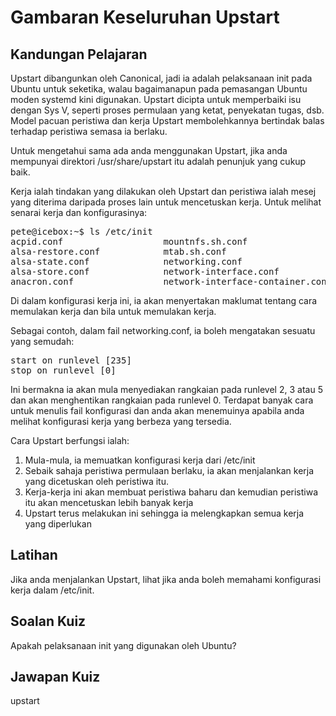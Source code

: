 # Gambaran Keseluruhan Upstart

## Kandungan Pelajaran

Upstart dibangunkan oleh Canonical, jadi ia adalah pelaksanaan init pada Ubuntu untuk seketika, walau bagaimanapun pada pemasangan Ubuntu moden systemd kini digunakan. Upstart dicipta untuk memperbaiki isu dengan Sys V, seperti proses permulaan yang ketat, penyekatan tugas, dsb. Model pacuan peristiwa dan kerja Upstart membolehkannya bertindak balas terhadap peristiwa semasa ia berlaku.

Untuk mengetahui sama ada anda menggunakan Upstart, jika anda mempunyai direktori /usr/share/upstart itu adalah penunjuk yang cukup baik.

Kerja ialah tindakan yang dilakukan oleh Upstart dan peristiwa ialah mesej yang diterima daripada proses lain untuk mencetuskan kerja. Untuk melihat senarai kerja dan konfigurasinya:

<pre>
pete@icebox:~$ ls /etc/init
acpid.conf                   mountnfs.sh.conf
alsa-restore.conf            mtab.sh.conf
alsa-state.conf              networking.conf
alsa-store.conf              network-interface.conf
anacron.conf                 network-interface-container.conf
</pre>

Di dalam konfigurasi kerja ini, ia akan menyertakan maklumat tentang cara memulakan kerja dan bila untuk memulakan kerja.

Sebagai contoh, dalam fail networking.conf, ia boleh mengatakan sesuatu yang semudah:
<pre>
start on runlevel [235]
stop on runlevel [0]
</pre>

Ini bermakna ia akan mula menyediakan rangkaian pada runlevel 2, 3 atau 5 dan akan menghentikan rangkaian pada runlevel 0. Terdapat banyak cara untuk menulis fail konfigurasi dan anda akan menemuinya apabila anda melihat konfigurasi kerja yang berbeza yang tersedia.

Cara Upstart berfungsi ialah:

<ol>
<li>Mula-mula, ia memuatkan konfigurasi kerja dari /etc/init</li>
<li>Sebaik sahaja peristiwa permulaan berlaku, ia akan menjalankan kerja yang dicetuskan oleh peristiwa itu.</li>
<li>Kerja-kerja ini akan membuat peristiwa baharu dan kemudian peristiwa itu akan mencetuskan lebih banyak kerja</li>
<li>Upstart terus melakukan ini sehingga ia melengkapkan semua kerja yang diperlukan</li>
</ol>

## Latihan

Jika anda menjalankan Upstart, lihat jika anda boleh memahami konfigurasi kerja dalam /etc/init.

## Soalan Kuiz

Apakah pelaksanaan init yang digunakan oleh Ubuntu?

## Jawapan Kuiz

upstart
